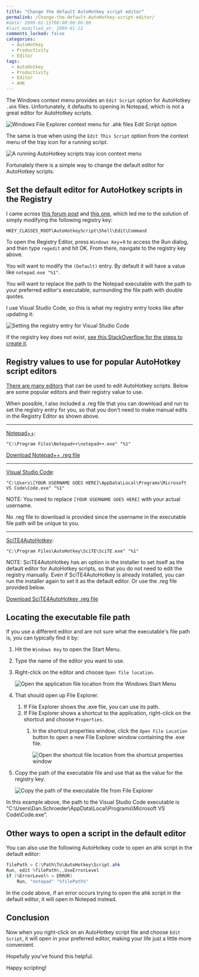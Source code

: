```yaml
---
title: "Change the default AutoHotkey script editor"
permalink: /Change-the-default-AutoHotkey-script-editor/
#date: 2099-01-15T00:00:00-06:00
#last_modified_at: 2099-01-22
comments_locked: false
categories:
  - AutoHotkey
  - Productivity
  - Editor
tags:
  - AutoHotkey
  - Productivity
  - Editor
  - AHK
---
```


The Windows context menu provides an `Edit Script` option for AutoHotkey `.ahk` files.
Unfortunately, it defaults to opening in Notepad, which is not a great editor for AutoHotkey scripts.

![Windows File Explorer context menu for .ahk files Edit Script option](/assets/Posts/2023-03-02-Change-the-default-AutoHotkey-script-editor/windows-file-explorer-context-menu-for-ahk-files-to-edit-script.png)

The same is true when using the `Edit This Script` option from the context menu of the tray icon for a running script.

![A running AutoHotkey scripts tray icon context menu](/assets/Posts/2023-03-02-Change-the-default-AutoHotkey-script-editor/autohotkey-tray-icon-context-menu-edit-script.png)

Fortunately there is a simple way to change the default editor for AutoHotkey scripts.

## Set the default editor for AutoHotkey scripts in the Registry

I came across [this forum post](https://www.autohotkey.com/board/topic/897-how-to-change-autohotkey-default-editor/) and [this one](https://www.autohotkey.com/board/topic/23889-how-to-edit-this-script-in-any-editor-other-than/), which led me to the solution of simply modifying the following registry key:

```text
HKEY_CLASSES_ROOT\AutoHotkeyScript\Shell\Edit\Command
```

To open the Registry Editor, press `Windows Key`+`R` to access the Run dialog, and then type `regedit` and hit OK.
From there, navigate to the registry key above.

You will want to modify the `(Default)` entry.
By default it will have a value like `notepad.exe "%1"`.

You will want to replace the path to the Notepad executable with the path to your preferred editor's executable, surrounding the file path with double quotes.

I use Visual Studio Code, so this is what my registry entry looks like after updating it:

![Setting the registry entry for Visual Studio Code](/assets/Posts/2023-03-02-Change-the-default-AutoHotkey-script-editor/autohotkey-default-script-editor-registry-key-to-edit.png)

If the registry key does not exist, [see this StackOverflow for the steps to create it](https://stackoverflow.com/a/45914527/602585).

## Registry values to use for popular AutoHotkey script editors

[There are many editors](https://www.the-automator.com/best-autohotkey-editors-ides/) that can be used to edit AutoHotkey scripts.
Below are some popular editors and their registry value to use.

When possible, I also included a .reg file that you can download and run to set the registry entry for you, so that you don't need to make manual edits in the Registry Editor as shown above.

---

[Notepad++](https://notepad-plus-plus.org/):

```text
"C:\Program Files\Notepad++\notepad++.exe" "%1"
```

[Download Notepad++ .reg file](/assets/Posts/2023-03-02-Change-the-default-AutoHotkey-script-editor/NotepadPlusPlusAsDefaultAhkEditor.reg)

---

[Visual Studio Code](https://code.visualstudio.com/):

```text
"C:\Users\[YOUR USERNAME GOES HERE]\AppData\Local\Programs\Microsoft VS Code\Code.exe" "%1"
```

NOTE: You need to replace `[YOUR USERNAME GOES HERE]` with your actual username.

No .reg file to download is provided since the username in the executable file path will be unique to you.

---

[SciTE4AutoHotkey](https://www.autohotkey.com/scite4ahk/):

```text
"C:\Program Files\AutoHotkey\SciTE\SciTE.exe" "%1"
```

NOTE: SciTE4AutoHotkey has an option in the installer to set itself as the default editor for AutoHotkey scripts, so that you do not need to edit the registry manually.
Even if SciTE4AutoHotkey is already installed, you can run the installer again to set it as the default editor.
Or use the .reg file provided below.

[Download SciTE4AutoHotkey .reg file](/assets/Posts/2023-03-02-Change-the-default-AutoHotkey-script-editor/SciTE4AutoHotkeyAsDefaultAhkEditor.reg)

## Locating the executable file path

If you use a different editor and are not sure what the executable's file path is, you can typically find it by:

1. Hit the `Windows Key` to open the Start Menu.
1. Type the name of the editor you want to use.
1. Right-click on the editor and choose `Open file location`.

   ![Open the application file location from the Windows Start Menu](/assets/Posts/2023-03-02-Change-the-default-AutoHotkey-script-editor/open-application-file-location-from-windows-start-menu.png)

1. That should open up File Explorer.
   1. If File Explorer shows the .exe file, you can use its path.
   1. If File Explorer shows a shortcut to the application, right-click on the shortcut and choose `Properties`.
      1. In the shortcut properties window, click the `Open File Location` button to open a new File Explorer window containing the .exe file.

          ![Open the shortcut file location from the shortcut properties window](/assets/Posts/2023-03-02-Change-the-default-AutoHotkey-script-editor/open-file-location-from-shortcut-file-properties.png)

1. Copy the path of the executable file and use that as the value for the registry key.

   ![Copy the path of the executable file from File Explorer](/assets/Posts/2023-03-02-Change-the-default-AutoHotkey-script-editor/copy-path-to-executable-file.png)

In this example above, the path to the Visual Studio Code executable is "C:\Users\Dan.Schroeder\AppData\Local\Programs\Microsoft VS Code\Code.exe".

## Other ways to open a script in the default editor

You can also use the following AutoHotkey code to open an ahk script in the default editor:

```csharp
filePath = C:\Path\To\AutoHotkey\Script.ahk
Run, edit %filePath%,,UseErrorLevel
if (%ErrorLevel% = ERROR)
    Run, "notepad" "%filePath%"
```

In the code above, if an error occurs trying to open the ahk script in the default editor, it will open in Notepad instead.

## Conclusion

Now when you right-click on an AutoHotkey script file and choose `Edit Script`, it will open in your preferred editor, making your life just a little more convenient.

Hopefully you've found this helpful.

Happy scripting!
